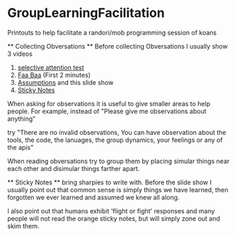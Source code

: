 # GroupLearningFacilitation
Printouts to help facilitate a randori/mob programming session of koans

** Collecting Obversations **
Before collecting Obversations I usually show 3 videos
1) [selective attention test](https://www.youtube.com/watch?v=vJG698U2Mvo)
2) [Faa Baa](https://www.youtube.com/watch?v=G-lN8vWm3m0) (First 2 minutes)
3) [Assumptions](https://www.youtube.com/watch?v=zNbF006Y5x4)
and this slide show
4) [Sticky Notes](http://www.slideshare.net/llewellynfalco/sticky-notes-36467650)

When asking for observations it is useful to give smaller areas to help people. 
For example, instead of 
"Please give me observations about anything"

try
"There are no invalid observations, You can have observation about the tools, the code, the lanuages, the group dynamics, your feelings or any of the apis"

When reading obversations try to group them by placing simular things near each other and disimular things farther apart.

** Sticky Notes **
bring sharpies to write with. Before the slide show I usually point out that common sense is simply things we have learned, then forgotten we ever learned and assumed we knew all along. 

I also point out that humans exhibit 'flight or fight' responses and many people will not read the orange sticky notes, but will simply zone out and skim them.

